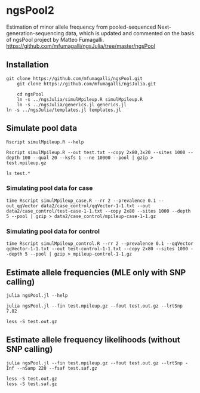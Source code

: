 # ngsPool2
Estimation of minor allele frequency from pooled-sequenced Next-generation-sequencing data, which is updated and commented on the basis of ngsPool project by Matteo Fumagalli.
https://github.com/mfumagalli/ngsJulia/tree/master/ngsPool

## Installation

	git clone https://github.com/mfumagalli/ngsPool.git
        git clone https://github.com/mfumagalli/ngsJulia.git

        cd ngsPool
        ln -s ../ngsJulia/simulMpileup.R simulMpileup.R
        ln -s ../ngsJulia/generics.jl generics.jl
	ln -s ../ngsJulia/templates.jl templates.jl

## Simulate pool data

	Rscript simulMpileup.R --help

	Rscript simulMpileup.R --out test.txt --copy 2x80,3x20 --sites 1000 --depth 100 --qual 20 --ksfs 1 --ne 10000 --pool | gzip > test.mpileup.gz

	ls test.*
	
### Simulating pool data for case
	time Rscript simulMpileup_case.R --rr 2 --prevalence 0.1 --out_qqVector data2/case_control/qqVector-1-1.txt --out data2/case_control/test-case-1-1.txt --copy 2x80 --sites 1000 --depth 5 --pool | gzip > data2/case_control/mpileup-case-1-1.gz

### Simulating pool data for control
	time Rscript simulMpileup_control.R --rr 2 --prevalence 0.1 --qqVector qqVector-1-1.txt --out test-control-1-1.txt --copy 2x80 --sites 1000 --depth 5 --pool | gzip > mpileup-control-1-1.gz



## Estimate allele frequencies (MLE only with SNP calling)

	julia ngsPool.jl --help

	julia ngsPool.jl --fin test.mpileup.gz --fout test.out.gz --lrtSnp 7.82

	less -S test.out.gz

## Estimate allele frequency likelihoods (without SNP calling)

	julia ngsPool.jl --fin test.mpileup.gz --fout test.out.gz --lrtSnp -Inf --nSamp 220 --fsaf test.saf.gz

	less -S test.out.gz
	less -S test.saf.gz


